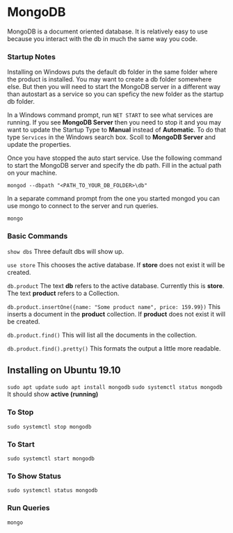 # MongoDB

MongoDB is a document oriented database. It is relatively easy to use because you interact with the db in much the same way you code.


### Startup Notes

Installing on Windows puts the default db folder in the same folder where the product is installed. You may want to create a db folder somewhere else. But then you will need to start the MongoDB server in a different way than autostart as a service so you can speficy the new folder as the startup db folder.

In a Windows command prompt, run `NET START` to see what services are running. If you see **MongoDB Server** then you need to stop it and you may want to update the Startup Type to **Manual** instead of **Automatic**. To do that type `Services` in the Windows search box. Scoll to **MongoDB Server** and update the properties.

Once you have stopped the auto start service. Use the following command to start the MongoDB server and specify the db path. Fill in the actual path on your machine.

`mongod --dbpath "<PATH_TO_YOUR_DB_FOLDER>\db"`

In a separate command prompt from the one you started mongod you can use mongo to connect to the server and run queries.

`mongo`


### Basic Commands

`show dbs` Three default dbs will show up.

`use store` This chooses the active database. If **store** does not exist it will be created.

`db.product` The text **db** refers to the active database. Currently this is **store**. The text **product** refers to a Collection.

`db.product.insertOne({name: "Some product name", price: 159.99})` This inserts a document in the **product** collection. If **product** does not exist it will be created.

`db.product.find()` This will list all the documents in the collection.

`db.product.find().pretty()` This formats the output a little more readable.


## Installing on Ubuntu 19.10

`sudo apt update`
`sudo apt install mongodb`
`sudo systemctl status mongodb`
It should show **active (running)**

### To Stop

`sudo systemctl stop mongodb`

### To Start

`sudo systemctl start mongodb`

### To Show Status

`sudo systemctl status mongodb`

### Run Queries

`mongo`





